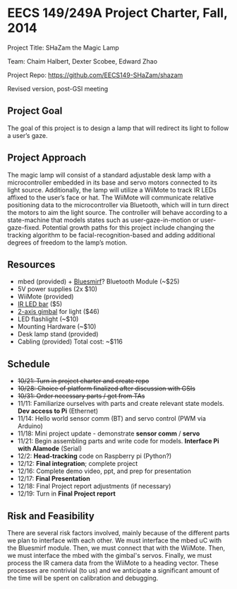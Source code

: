 EECS 149/249A Project Charter, Fall, 2014
=========================================
Project Title: SHaZam the Magic Lamp

Team: Chaim Halbert, Dexter Scobee, Edward Zhao

Project Repo: https://github.com/EECS149-SHaZam/shazam

Revised version, post-GSI meeting

## Project Goal
The goal of this project is to design a lamp that will redirect its light to follow a user’s gaze.


## Project Approach
The magic lamp will consist of a standard adjustable desk lamp with a microcontroller embedded in its base and servo motors connected to its light source. Additionally, the lamp will utilize a WiiMote to track IR LEDs affixed to the user’s face or hat. The WiiMote will communicate relative positioning data to the microcontroller via Bluetooth, which will in turn direct the motors to aim the light source. The controller will behave according to a state-machine that models states such as user-gaze-in-motion or user-gaze-fixed. Potential growth paths for this project include changing the tracking algorithm to be facial-recognition-based and adding additional degrees of freedom to the lamp’s motion.


## Resources
* mbed (provided) + [Bluesmirf](https://www.sparkfun.com/products/10938)? Bluetooth Module (~$25)
* 5V power supplies (2x $10)
* WiiMote (provided)
* [IR LED bar](http://www.monoprice.com/Product?seq=1&format=2&p_id=5669&CAWELAID=1329451925&CAGPSPN=pla&catargetid=320013720000066114&cadevice=c&gclid=Cj0KEQjwiJiiBRDh3Z-ctPfS5MgBEiQAAlkbQimVkChWKF0BtfEzTS-pzF3BSvLTc6MKdP7llvVJQGIaArIo8P8HAQ) ($5)
* [2-axis gimbal](http://www.dx.com/p/boscam-pan-tilt-camera-mount-gimbal-for-hd19-fpv-camera-recorder-w-servo-black-255234#.VEb5eovF-d4) for light ($46)
* LED flashlight (~$10)
* Mounting Hardware (~$10)
* Desk lamp stand (provided)
* Cabling (provided)
Total cost: ~$116


## Schedule
* ~~10/21: Turn in project charter and create repo~~
* ~~10/28: Choice of platform finalized after discussion with GSIs~~
* ~~10/31: Order necessary parts / get from TAs~~
* 11/11: Familiarize ourselves with parts and create relevant state models. **Dev access to Pi** (Ethernet)
* 11/14: Hello world sensor comm (BT) and servo control (PWM via Arduino)
* 11/18: Mini project update - demonstrate **sensor comm** / **servo**
* 11/21: Begin assembling parts and write code for models. **Interface Pi with Alamode** (Serial)
* 12/2: **Head-tracking** code on Raspberry pi (Python?)
* 12/12: **Final integration**; complete project
* 12/16: Complete demo video, ppt, and prep for presentation
* 12/17: **Final Presentation**
* 12/18: Final Project report adjustments (if necessary)
* 12/19: Turn in **Final Project report**


## Risk and Feasibility
There are several risk factors involved, mainly because of the different parts we plan to interface with each other. We must interface the mbed uC with the Bluesmirf module. Then, we must connect that with the WiiMote. Then, we must interface the mbed with the gimbal's servos. Finally, we must process the IR camera data from the WiiMote to a heading vector. These processes are nontrivial (to us) and we anticipate a significant amount of the time will be spent on calibration and debugging.
